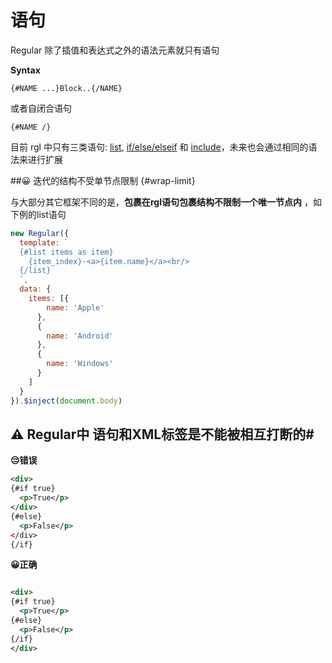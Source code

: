 # 语句

Regular 除了插值和表达式之外的语法元素就只有语句

__Syntax__

`{#NAME ...}Block..{/NAME}`

或者自闭合语句

`{#NAME /}`


目前 rgl 中只有三类语句: [list](./list.md), [if/else/elseif](./if.md) 和 [include](./include.md)，未来也会通过相同的语法来进行扩展


##😀 迭代的结构不受单节点限制  {#wrap-limit}

与大部分其它框架不同的是，__包裹在rgl语句包裹结构不限制一个唯一节点内__ ，如下例的list语句

```js
new Regular({
  template: `
  {#list items as item}
    {item_index}-<a>{item.name}</a><br/>
  {/list}
  `,
  data: {
    items: [{
        name: 'Apple'
      },
      {
        name: 'Android'
      },
      {
        name: 'Windows'
      }
    ]
  }
}).$inject(document.body)

```

<script async src="//jsfiddle.net/leeluolee/npsthb45/embed/js,result/"></script>


## ⚠️ Regular中 语句和XML标签是不能被相互打断的#



__😔错误️__

```xml
<div>
{#if true}
  <p>True</p>
</div>
{#else}
  <p>False</p>
</div>
{/if}

```

__😀正确__

```xml

<div>
{#if true}
  <p>True</p>
{#else}
  <p>False</p>
{/if}
</div>

```


